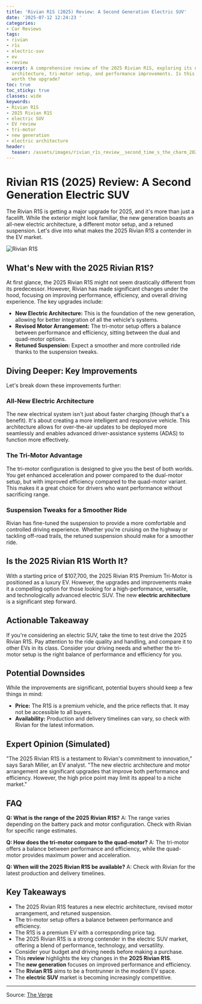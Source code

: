 ```yaml
---
title: 'Rivian R1S (2025) Review: A Second Generation Electric SUV'
date: '2025-07-12 12:24:23 '
categories:
- Car Reviews
tags:
- rivian
- r1s
- electric-suv
- ev
- review
excerpt: A comprehensive review of the 2025 Rivian R1S, exploring its new electric
  architecture, tri-motor setup, and performance improvements. Is this electric SUV
  worth the upgrade?
toc: true
toc_sticky: true
classes: wide
keywords:
- Rivian R1S
- 2025 Rivian R1S
- electric SUV
- EV review
- tri-motor
- new generation
- electric architecture
header:
  teaser: /assets/images/rivian_r1s_review__second_time_s_the_charm_20250712122422.jpg
---
```


# Rivian R1S (2025) Review: A Second Generation Electric SUV

The Rivian R1S is getting a major upgrade for 2025, and it's more than just a facelift. While the exterior might look familiar, the new generation boasts an all-new electric architecture, a different motor setup, and a retuned suspension. Let's dive into what makes the 2025 Rivian R1S a contender in the EV market.

![Rivian R1S](https://platform.theverge.com/wp-content/uploads/sites/2/2025/06/2025RivianR1SPeterNelson2.jpg?quality=90&strip=all&crop=0,0,100,100)

## What's New with the 2025 Rivian R1S?

At first glance, the 2025 Rivian R1S might not seem drastically different from its predecessor. However, Rivian has made significant changes under the hood, focusing on improving performance, efficiency, and overall driving experience. The key upgrades include:

*   **New Electric Architecture:** This is the foundation of the new generation, allowing for better integration of all the vehicle's systems.
*   **Revised Motor Arrangement:** The tri-motor setup offers a balance between performance and efficiency, sitting between the dual and quad-motor options.
*   **Retuned Suspension:** Expect a smoother and more controlled ride thanks to the suspension tweaks.

## Diving Deeper: Key Improvements

Let's break down these improvements further:

### All-New Electric Architecture

The new electrical system isn't just about faster charging (though that's a benefit). It's about creating a more intelligent and responsive vehicle. This architecture allows for over-the-air updates to be deployed more seamlessly and enables advanced driver-assistance systems (ADAS) to function more effectively.

### The Tri-Motor Advantage

The tri-motor configuration is designed to give you the best of both worlds. You get enhanced acceleration and power compared to the dual-motor setup, but with improved efficiency compared to the quad-motor variant. This makes it a great choice for drivers who want performance without sacrificing range.

### Suspension Tweaks for a Smoother Ride

Rivian has fine-tuned the suspension to provide a more comfortable and controlled driving experience. Whether you're cruising on the highway or tackling off-road trails, the retuned suspension should make for a smoother ride.

## Is the 2025 Rivian R1S Worth It?

With a starting price of $107,700, the 2025 Rivian R1S Premium Tri-Motor is positioned as a luxury EV. However, the upgrades and improvements make it a compelling option for those looking for a high-performance, versatile, and technologically advanced electric SUV. The new **electric architecture** is a significant step forward.

## Actionable Takeaway

If you're considering an electric SUV, take the time to test drive the 2025 Rivian R1S. Pay attention to the ride quality and handling, and compare it to other EVs in its class. Consider your driving needs and whether the tri-motor setup is the right balance of performance and efficiency for you.

## Potential Downsides

While the improvements are significant, potential buyers should keep a few things in mind:

*   **Price:** The R1S is a premium vehicle, and the price reflects that. It may not be accessible to all buyers.
*   **Availability:** Production and delivery timelines can vary, so check with Rivian for the latest information.

## Expert Opinion (Simulated)

"The 2025 Rivian R1S is a testament to Rivian's commitment to innovation," says Sarah Miller, an EV analyst. "The new electric architecture and motor arrangement are significant upgrades that improve both performance and efficiency. However, the high price point may limit its appeal to a niche market."

## FAQ

**Q: What is the range of the 2025 Rivian R1S?**
A: The range varies depending on the battery pack and motor configuration. Check with Rivian for specific range estimates.

**Q: How does the tri-motor compare to the quad-motor?**
A: The tri-motor offers a balance between performance and efficiency, while the quad-motor provides maximum power and acceleration.

**Q: When will the 2025 Rivian R1S be available?**
A: Check with Rivian for the latest production and delivery timelines.

## Key Takeaways

*   The 2025 Rivian R1S features a new electric architecture, revised motor arrangement, and retuned suspension.
*   The tri-motor setup offers a balance between performance and efficiency.
*   The R1S is a premium EV with a corresponding price tag.
*   The 2025 Rivian R1S is a strong contender in the electric SUV market, offering a blend of performance, technology, and versatility.
*   Consider your budget and driving needs before making a purchase.
*   This **review** highlights the key changes in the **2025 Rivian R1S**.
*   The **new generation** focuses on improved performance and efficiency.
*   The **Rivian R1S** aims to be a frontrunner in the modern EV space.
*   The **electric SUV** market is becoming increasingly competitive.

---

Source: [The Verge](https://www.theverge.com/electric-cars/689400/rivian-r1s-review-second-times-the-charm)